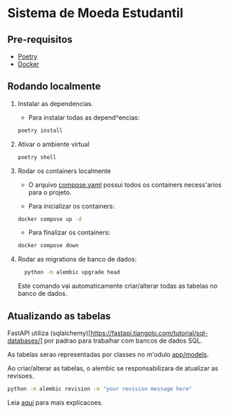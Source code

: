 # Sistema de Moeda Estudantil

## Pre-requisitos

- [Poetry](https://python-poetry.org/docs/#installing-with-the-official-installer)
- [Docker](https://docs.docker.com/engine/install/)

## Rodando localmente

1. Instalar as dependencias.

   - Para instalar todas as depend^encias:

   ```bash
   poetry install
   ```

2. Ativar o ambiente virtual

   ```bash
   poetry shell
   ```

3. Rodar os containers localmente

   - O arquivo [compose.yaml](compose.yaml) possui todos os containers necess'arios para o projeto.

   - Para inicializar os containers:

   ```bash
   docker compose up -d
   ```

   - Para finalizar os containers:

   ```bash
   docker compose down
   ```

4. Rodar as migrations de banco de dados:

   ```bash
     python -m alembic upgrade head
   ```

   Este comando vai automaticamente criar/alterar todas as tabelas no banco de dados.

## Atualizando as tabelas

FastAPI utiliza (sqlalchemy)[https://fastapi.tiangolo.com/tutorial/sql-databases/] por padrao para trabalhar com bancos de dados SQL.

As tabelas serao representadas por classes no m'odulo [app/models](app/models).

Ao criar/alterar as tabelas, o alembic se responsabilizara de atualizar as revisoes.

```bash
python -m alembic revision -m "your revision message here"
```

Leia [aqui](https://alembic.sqlalchemy.org/en/latest/tutorial.html) para mais explicacoes.
